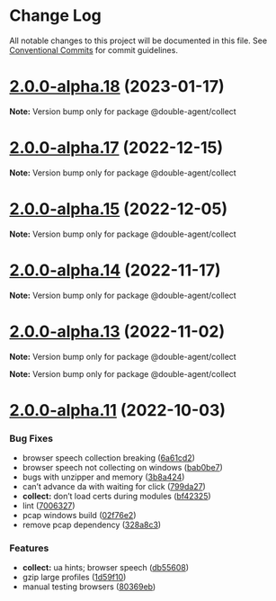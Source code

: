 # Change Log

All notable changes to this project will be documented in this file.
See [Conventional Commits](https://conventionalcommits.org) for commit guidelines.

# [2.0.0-alpha.18](https://github.com/ulixee/unblocked/compare/v2.0.0-alpha.17...v2.0.0-alpha.18) (2023-01-17)

**Note:** Version bump only for package @double-agent/collect





# [2.0.0-alpha.17](https://github.com/ulixee/unblocked/compare/v2.0.0-alpha.15...v2.0.0-alpha.17) (2022-12-15)

**Note:** Version bump only for package @double-agent/collect





# [2.0.0-alpha.15](https://github.com/ulixee/unblocked/compare/v2.0.0-alpha.14...v2.0.0-alpha.15) (2022-12-05)

**Note:** Version bump only for package @double-agent/collect





# [2.0.0-alpha.14](https://github.com/ulixee/unblocked/compare/v2.0.0-alpha.13...v2.0.0-alpha.14) (2022-11-17)

**Note:** Version bump only for package @double-agent/collect





# [2.0.0-alpha.13](https://github.com/ulixee/unblocked/compare/v2.0.0-alpha.12...v2.0.0-alpha.13) (2022-11-02)

**Note:** Version bump only for package @double-agent/collect







**Note:** Version bump only for package @double-agent/collect





# [2.0.0-alpha.11](https://github.com/ulixee/unblocked/compare/v1.0.1...v2.0.0-alpha.11) (2022-10-03)


### Bug Fixes

* browser speech collection breaking ([6a61cd2](https://github.com/ulixee/unblocked/commit/6a61cd27538d2f3c9a1b6e823a68b498293c680b))
* browser speech not collecting on windows ([bab0be7](https://github.com/ulixee/unblocked/commit/bab0be717f1c8ad6ea7a252a493136b22ebd50f2))
* bugs with unzipper and memory ([3b8a424](https://github.com/ulixee/unblocked/commit/3b8a424109a7109107b48e0742665f943e5dfa80))
* can’t advance da with waiting for click ([799da27](https://github.com/ulixee/unblocked/commit/799da275bff9efd6e6e8bb3736c8e5c28709a455))
* **collect:** don’t load certs during modules ([bf42325](https://github.com/ulixee/unblocked/commit/bf4232587953c25499a4aa4f104a22172c10158a))
* lint ([7006327](https://github.com/ulixee/unblocked/commit/70063270438ad5e354a6ec1d32dbc4c57c9a0227))
* pcap windows build ([02f76e2](https://github.com/ulixee/unblocked/commit/02f76e273a35d60d3ddb968e2080e155c5fce5bf))
* remove pcap dependency ([328a8c3](https://github.com/ulixee/unblocked/commit/328a8c340433e266fddd68ee7ff1638af1eb58dd))


### Features

* **collect:** ua hints; browser speech ([db55608](https://github.com/ulixee/unblocked/commit/db55608b1025178c175397ce00c5ae67a7237e00))
* gzip large profiles ([1d59f10](https://github.com/ulixee/unblocked/commit/1d59f10c9aceb878cdbd3f51b9e28e60b78413c4))
* manual testing browsers ([80369eb](https://github.com/ulixee/unblocked/commit/80369eba36e039dfa5a0e00150cb9800afcedecb))

